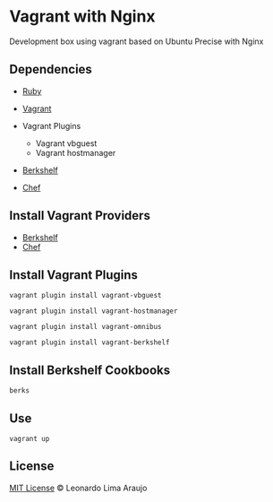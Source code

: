 # Vagrant with Nginx
Development box using vagrant based on Ubuntu Precise with Nginx

## Dependencies
* [Ruby](https://www.ruby-lang.org/)
* [Vagrant](http://http://www.vagrantup.com/)
* Vagrant Plugins
    * Vagrant vbguest
    * Vagrant hostmanager

* [Berkshelf](http://berkshelf.com/)
* [Chef](http://www.getchef.com/chef/install/)

## Install Vagrant Providers

* [Berkshelf](http://berkshelf.com/)
* [Chef](http://www.getchef.com/chef/install/)

## Install Vagrant Plugins

```
vagrant plugin install vagrant-vbguest
```

```
vagrant plugin install vagrant-hostmanager
```

```
vagrant plugin install vagrant-omnibus
```

```
vagrant plugin install vagrant-berkshelf
```


## Install Berkshelf Cookbooks

```
berks
```


## Use

```
vagrant up
```


## License

[MIT License](http://llaraujo.mit-license.org/) © Leonardo Lima Araujo
